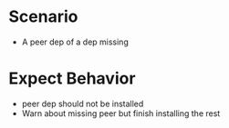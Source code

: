 # Scenario

* A peer dep of a dep missing

# Expect Behavior

* peer dep should not be installed
* Warn about missing peer but finish installing the rest
